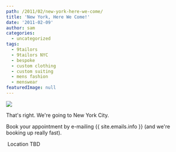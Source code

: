 ```yaml
---
path: /2011/02/new-york-here-we-come/
title: 'New York, Here We Come!'
date: '2011-02-09'
author: sam
categories:
  - uncategorized
tags:
  - 9tailors
  - 9tailors NYC
  - bespoke
  - custom clothing
  - custom suiting
  - mens fashion
  - menswear
featuredImage: null
---
```

[![](http://3.bp.blogspot.com/-RWUR6dIsh9A/TVMg3_T92DI/AAAAAAAAIqA/b3ReHCVeB6Y/s640/newyork_20110225.jpg)](http://3.bp.blogspot.com/-RWUR6dIsh9A/TVMg3_T92DI/AAAAAAAAIqA/b3ReHCVeB6Y/s1600/newyork_20110225.jpg)

That's right. We're going to New York City.

Book your appointment by e-mailing {{ site.emails.info }} (and we're booking up really fast).

 Location TBD